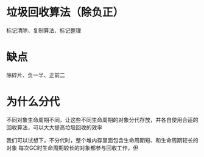 # 垃圾回收算法（除负正）
标记清除、复制算法、标记整理

# 缺点
除碎片、负一半、正前二

# 为什么分代
不同对象生命周期不同，让这些不同生命周期的对象分代存放，并各自使用合适的回收算法，可以大大提高垃圾回收的效率

我们可以试想下，不分代时，整个堆内存里面包含生命周期短、和生命周期较长的对象
每次GC时生命周期较长的对象都参与回收工作，但

